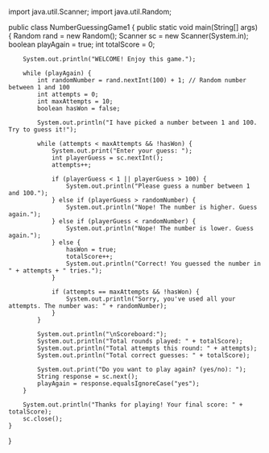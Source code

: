 import java.util.Scanner;
import java.util.Random;

public class NumberGuessingGame1 {
    public static void main(String[] args) {
        Random rand = new Random();
        Scanner sc = new Scanner(System.in);
        boolean playAgain = true;
        int totalScore = 0;

        System.out.println("WELCOME! Enjoy this game.");

        while (playAgain) {
            int randomNumber = rand.nextInt(100) + 1; // Random number between 1 and 100
            int attempts = 0;
            int maxAttempts = 10;
            boolean hasWon = false;

            System.out.println("I have picked a number between 1 and 100. Try to guess it!");

            while (attempts < maxAttempts && !hasWon) {
                System.out.print("Enter your guess: ");
                int playerGuess = sc.nextInt();
                attempts++;

                if (playerGuess < 1 || playerGuess > 100) {
                    System.out.println("Please guess a number between 1 and 100.");
                } else if (playerGuess > randomNumber) {
                    System.out.println("Nope! The number is higher. Guess again.");
                } else if (playerGuess < randomNumber) {
                    System.out.println("Nope! The number is lower. Guess again.");
                } else {
                    hasWon = true;
                    totalScore++;
                    System.out.println("Correct! You guessed the number in " + attempts + " tries.");
                }

                if (attempts == maxAttempts && !hasWon) {
                    System.out.println("Sorry, you've used all your attempts. The number was: " + randomNumber);
                }
            }

            System.out.println("\nScoreboard:");
            System.out.println("Total rounds played: " + totalScore);
            System.out.println("Total attempts this round: " + attempts);
            System.out.println("Total correct guesses: " + totalScore);

            System.out.print("Do you want to play again? (yes/no): ");
            String response = sc.next();
            playAgain = response.equalsIgnoreCase("yes");
        }

        System.out.println("Thanks for playing! Your final score: " + totalScore);
        sc.close();
    }
}

